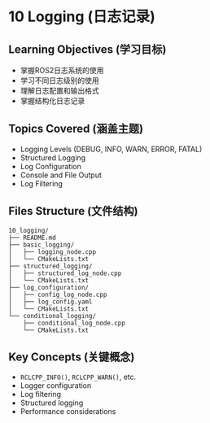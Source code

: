 # 10 Logging (日志记录)

## Learning Objectives (学习目标)
- 掌握ROS2日志系统的使用
- 学习不同日志级别的使用
- 理解日志配置和输出格式
- 掌握结构化日志记录

## Topics Covered (涵盖主题)
- Logging Levels (DEBUG, INFO, WARN, ERROR, FATAL)
- Structured Logging
- Log Configuration
- Console and File Output
- Log Filtering

## Files Structure (文件结构)
```
10_logging/
├── README.md
├── basic_logging/
│   ├── logging_node.cpp
│   └── CMakeLists.txt
├── structured_logging/
│   ├── structured_log_node.cpp
│   └── CMakeLists.txt
├── log_configuration/
│   ├── config_log_node.cpp
│   ├── log_config.yaml
│   └── CMakeLists.txt
└── conditional_logging/
    ├── conditional_log_node.cpp
    └── CMakeLists.txt
```

## Key Concepts (关键概念)
- `RCLCPP_INFO()`, `RCLCPP_WARN()`, etc.
- Logger configuration
- Log filtering
- Structured logging
- Performance considerations